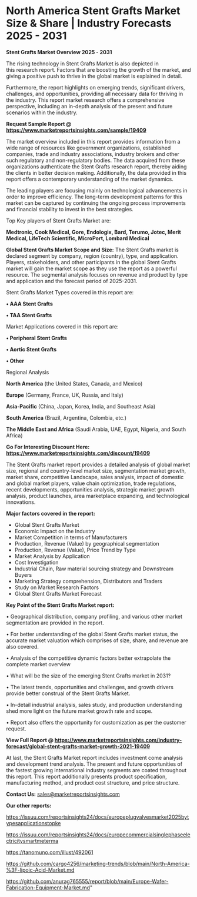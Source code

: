 # North America Stent Grafts Market Size & Share | Industry Forecasts 2025 - 2031

<Strong> Stent Grafts Market Overview 2025 - 2031</strong>

The rising technology in Stent Grafts Market is also depicted in this research report. Factors that are boosting the growth of the market, and giving a positive push to thrive in the global market is explained in detail.

Furthermore, the report highlights on emerging trends, significant drivers, challenges, and opportunities, providing all necessary data for thriving in the industry. This report market research offers a comprehensive perspective, including an in-depth analysis of the present and future scenarios within the industry.

<strong>Request Sample Report @ <a href=https://www.marketreportsinsights.com/sample/19409>https://www.marketreportsinsights.com/sample/19409</a></strong>

The market overview included in this report provides information from a wide range of resources like government organizations, established companies, trade and industry associations, industry brokers and other such regulatory and non-regulatory bodies. The data acquired from these organizations authenticate the Stent Grafts research report, thereby aiding the clients in better decision making. Additionally, the data provided in this report offers a contemporary understanding of the market dynamics.

The leading players are focusing mainly on technological advancements in order to improve efficiency. The long-term development patterns for this market can be captured by continuing the ongoing process improvements and financial stability to invest in the best strategies.

Top Key players of Stent Grafts Market are:

<strong>Medtronic, Cook Medical, Gore, Endologix, Bard, Terumo, Jotec, Merit Medical, LifeTech Scientific, MicroPort, Lombard Medical</strong>

<strong><b>Global Stent Grafts Market Scope and Size:</b></strong>
The Stent Grafts market is declared segment by company, region (country), type, and application. Players, stakeholders, and other participants in the global Stent Grafts market will gain the market scope as they use the report as a powerful resource. The segmental analysis focuses on revenue and product by type and application and the forecast period of 2025-2031.

Stent Grafts Market Types covered in this report are:

<strong>• AAA Stent Grafts

• TAA Stent Grafts</strong>

Market Applications covered in this report are:

<strong>• Peripheral Stent Grafts

• Aortic Stent Grafts

• Other</strong> 

Regional Analysis

<strong>North America</strong> (the United States, Canada, and Mexico)

<strong>Europe</strong> (Germany, France, UK, Russia, and Italy)

<strong>Asia-Pacific</strong> (China, Japan, Korea, India, and Southeast Asia)

<strong>South America</strong> (Brazil, Argentina, Colombia, etc.)

<strong>The Middle East and Africa</strong> (Saudi Arabia, UAE, Egypt, Nigeria, and South Africa)

<strong>Go For Interesting Discount Here: <a href=https://www.marketreportsinsights.com/discount/19409>https://www.marketreportsinsights.com/discount/19409</a></strong>

The Stent Grafts market report provides a detailed analysis of global market size, regional and country-level market size, segmentation market growth, market share, competitive Landscape, sales analysis, impact of domestic and global market players, value chain optimization, trade regulations, recent developments, opportunities analysis, strategic market growth analysis, product launches, area marketplace expanding, and technological innovations.

<strong><b>Major factors covered in the report:</b></strong>
<ul>
  <li>Global Stent Grafts Market </li>
  <li>Economic Impact on the Industry</li>
  <li>Market Competition in terms of Manufacturers</li>
  <li>Production, Revenue (Value) by geographical segmentation</li>
  <li>Production, Revenue (Value), Price Trend by Type</li>
  <li>Market Analysis by Application</li>
  <li>Cost Investigation</li>
  <li>Industrial Chain, Raw material sourcing strategy and Downstream Buyers</li>
  <li>Marketing Strategy comprehension, Distributors and Traders</li>
  <li>Study on Market Research Factors</li>
  <li>Global Stent Grafts Market Forecast</li>
</ul>

<strong><b>Key Point of the Stent Grafts Market report:</b></strong>

• Geographical distribution, company profiling, and various other market segmentation are provided in the report.

• For better understanding of the global Stent Grafts market status, the accurate market valuation which comprises of size, share, and revenue are also covered.

• Analysis of the competitive dynamic factors better extrapolate the complete market overview

• What will be the size of the emerging Stent Grafts market in 2031?

• The latest trends, opportunities and challenges, and growth drivers provide better construal of the Stent Grafts Market.

• In-detail industrial analysis, sales study, and production understanding shed more light on the future market growth rate and scope.

• Report also offers the opportunity for customization as per the customer request.

<strong><b>View Full Report @ <a href=https://www.marketreportsinsights.com/industry-forecast/global-stent-grafts-market-growth-2021-19409>https://www.marketreportsinsights.com/industry-forecast/global-stent-grafts-market-growth-2021-19409</a></b></strong>


At last, the Stent Grafts Market report includes investment come analysis and development trend analysis. The present and future opportunities of the fastest growing international industry segments are coated throughout this report. This report additionally presents product specification, manufacturing method, and product cost structure, and price structure.

<strong>Contact Us:</strong>
sales@marketreportsinsights.com

<strong>Our other reports:</strong>

<a href=https://issuu.com/reportsinsights24/docs/europeplugvalvesmarket2025bytypesapplicationstopke>https://issuu.com/reportsinsights24/docs/europeplugvalvesmarket2025bytypesapplicationstopke</a>

<a href=https://issuu.com/reportsinsights24/docs/europecommercialsinglephaseelectricitysmartmeterma>https://issuu.com/reportsinsights24/docs/europecommercialsinglephaseelectricitysmartmeterma</a>

<a href=https://tanomuno.com/illust/492061>https://tanomuno.com/illust/492061</a>

<a href=https://github.com/cargo4256/marketing-trends/blob/main/North-America-%3F-lipoic-Acid-Market.md>https://github.com/cargo4256/marketing-trends/blob/main/North-America-%3F-lipoic-Acid-Market.md</a>

<a href=https://github.com/anurag765555/report/blob/main/Europe-Wafer-Fabrication-Equipment-Market.md>https://github.com/anurag765555/report/blob/main/Europe-Wafer-Fabrication-Equipment-Market.md</a>"
